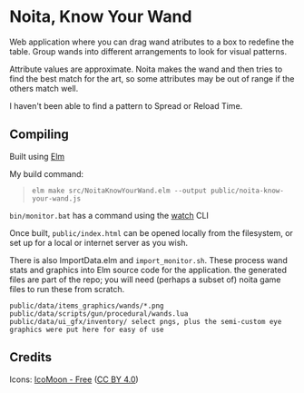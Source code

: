 # Noita, Know Your Wand

Web application where you can drag wand atributes to a box to redefine the table. Group wands into different arrangements to look for visual patterns.

Attribute values are approximate. Noita makes the wand and then tries to find the best match for the art, so some attributes may be out of range if the others match well.

I haven't been able to find a pattern to Spread or Reload Time.

## Compiling

Built using [Elm](http://elm-lang.org/)

My build command:

> `elm make src/NoitaKnowYourWand.elm --output public/noita-know-your-wand.js`

`bin/monitor.bat` has a command using the [watch](https://www.npmjs.com/package/watch) CLI

Once built, `public/index.html` can be opened locally from the filesystem, or set up for a local or internet server as you wish.

There is also ImportData.elm and `import_monitor.sh`. These process wand stats and graphics into Elm source code for the application. the generated files are part of the repo; you will need (perhaps a subset of) noita game files to run these from scratch.

```
public/data/items_graphics/wands/*.png
public/data/scripts/gun/procedural/wands.lua
public/data/ui_gfx/inventory/ select pngs, plus the semi-custom eye graphics were put here for easy of use
```

## Credits

Icons: [IcoMoon - Free](https://icomoon.io/#icons-icomoon) ([CC BY 4.0](http://creativecommons.org/licenses/by/4.0/))

